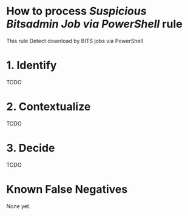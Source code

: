 # How to process *Suspicious Bitsadmin Job via PowerShell* rule
This rule Detect download by BITS jobs via PowerShell

# 1. Identify
TODO

# 2. Contextualize
TODO

# 3. Decide
TODO

# Known False Negatives
None yet.
